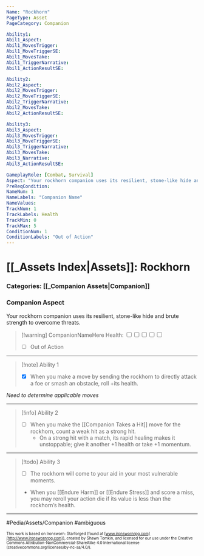 ```yaml
---
Name: "Rockhorn"
PageType: Asset
PageCategory: Companion

Ability1:
Abil1_Aspect:
Abil1_MovesTrigger:
Abil1_MoveTriggerSE:
Abil1_MovesTake:
Abil1_TriggerNarrative:
Abil1_ActionResultSE:

Ability2:
Abil2_Aspect:
Abil2_MovesTrigger:
Abil2_MoveTriggerSE:
Abil2_TriggerNarrative:
Abil2_MovesTake:
Abil2_ActionResultSE:

Ability3:
Abil3_Aspect:
Abil3_MovesTrigger:
Abil3_MoveTriggerSE:
Abil3_TriggerNarrative:
Abil3_MovesTake:
Abil3_Narrative:
Abil3_ActionResultSE:

GameplayRole: [Combat, Survival]
Aspect: "Your rockhorn companion uses its resilient, stone-like hide and brute strength to overcome threats."
PreReqCondition: 
NameNum: 1
NameLabels: "Companion Name"
NameValues:
TrackNum: 1
TrackLabels: Health
TrackMin: 0
TrackMax: 5
ConditionNum: 1
ConditionLabels: "Out of Action"
---
```

# [[_Assets Index|Assets]]: Rockhorn
### Categories: [[_Companion Assets|Companion]]
### Companion Aspect
Your rockhorn companion uses its resilient, stone-like hide and brute strength to overcome threats.
> [!warning] CompanionNameHere
> Health: <input type="checkbox" /><input type="checkbox" /><input type="checkbox" /><input type="checkbox" /><input type="checkbox" />
> - [ ] Out of Action
___
> [!note] Ability 1
> - [x] When you make a move by sending the rockhorn to directly attack a foe or smash an obstacle, roll +its health.

*Need to determine applicable moves*
___
> [!info] Ability 2
> - [ ] When you make the [[Companion Takes a Hit]] move for the rockhorn, count a weak hit as a strong hit. 
> 	- On a strong hit with a match, its rapid healing makes it unstoppable; give it another +1 health or take +1 momentum.
___
> [!todo] Ability 3
> - [ ] The rockhorn will come to your aid in your most vulnerable moments. 
> - When you [[Endure Harm]] or [[Endure Stress]] and score a miss, you may reroll your action die if its value is less than the rockhorn’s health.
___

#Pedia/Assets/Companion 
#ambiguous 

<font size=-2>This work is based on Ironsworn: Starforged (found at [www.ironswornrpg.com](http://www.ironswornrpg.com)), created by Shawn Tomkin, and licensed for our use under the Creative Commons Attribution-NonCommercial-ShareAlike 4.0 International license  (creativecommons.org/licenses/by-nc-sa/4.0/).</font>